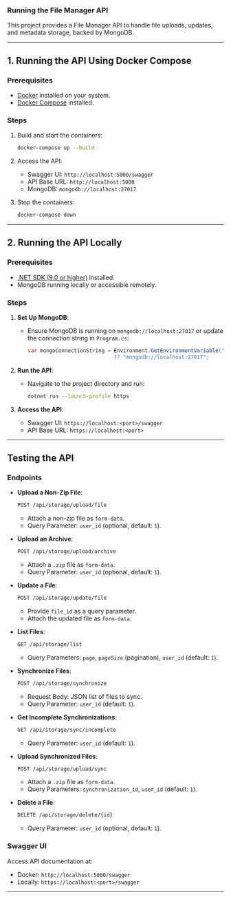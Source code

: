 ### **Running the File Manager API**

This project provides a File Manager API to handle file uploads, updates, and metadata storage, backed by MongoDB.

---

## **1. Running the API Using Docker Compose**

### Prerequisites
- [Docker](https://www.docker.com/) installed on your system.
- [Docker Compose](https://docs.docker.com/compose/install/) installed.

### Steps
1. Build and start the containers:
   ```bash
   docker-compose up --build
   ```

2. Access the API:
   - Swagger UI: `http://localhost:5000/swagger`
   - API Base URL: `http://localhost:5000`
   - MongoDB: `mongodb://localhost:27017`

3. Stop the containers:
   ```bash
   docker-compose down
   ```

---

## **2. Running the API Locally**

### Prerequisites
- [.NET SDK (9.0 or higher)](https://dotnet.microsoft.com/download) installed.
- MongoDB running locally or accessible remotely.

### Steps

1. **Set Up MongoDB**:
   - Ensure MongoDB is running on `mongodb://localhost:27017` or update the connection string in `Program.cs`:
     ```csharp
     var mongoConnectionString = Environment.GetEnvironmentVariable("MONGO_CONNECTION_STRING") 
                                 ?? "mongodb://localhost:27017";
     ```

2. **Run the API**:
   - Navigate to the project directory and run:
     ```bash
     dotnet run --launch-profile https
     ```

3. **Access the API**:
   - Swagger UI: `https://localhost:<port>/swagger`
   - API Base URL: `https://localhost:<port>`

---

## **Testing the API**

### Endpoints

- **Upload a Non-Zip File**:
  ```bash
  POST /api/storage/upload/file
  ```
  - Attach a non-zip file as `form-data`.
  - Query Parameter: `user_id` (optional, default: `1`).

- **Upload an Archive**:
  ```bash
  POST /api/storage/upload/archive
  ```
  - Attach a `.zip` file as `form-data`.
  - Query Parameter: `user_id` (optional, default: `1`).

- **Update a File**:
  ```bash
  POST /api/storage/update/file
  ```
  - Provide `file_id` as a query parameter.
  - Attach the updated file as `form-data`.

- **List Files**:
  ```bash
  GET /api/storage/list
  ```
  - Query Parameters: `page`, `pageSize` (pagination), `user_id` (default: `1`).

- **Synchronize Files**:
  ```bash
  POST /api/storage/synchronize
  ```
  - Request Body: JSON list of files to sync.
  - Query Parameter: `user_id` (default: `1`).

- **Get Incomplete Synchronizations**:
  ```bash
  GET /api/storage/sync/incomplete
  ```
  - Query Parameter: `user_id` (default: `1`).

- **Upload Synchronized Files**:
  ```bash
  POST /api/storage/upload/sync
  ```
  - Attach a `.zip` file as `form-data`.
  - Query Parameters: `synchronization_id`, `user_id` (default: `1`).

- **Delete a File**:
  ```bash
  DELETE /api/storage/delete/{id}
  ```
  - Query Parameter: `user_id` (optional, default: `1`).


### Swagger UI
Access API documentation at:
- Docker: `http://localhost:5000/swagger`
- Locally: `https://localhost:<port>/swagger`

---
